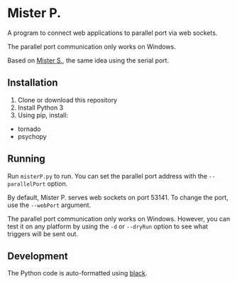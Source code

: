 # Mister P.

A program to connect web applications to parallel port via web sockets.

The parallel port communication only works on Windows.

Based on [Mister S.](https://github.com/CyberCRI/MisterS), the same idea using the serial port.


## Installation

1. Clone or download this repository
2. Install Python 3
3. Using pip, install: 
  - tornado
  - psychopy


## Running

Run `misterP.py` to run. You can set the parallel port address with the `--parallelPort` option.

By default, Mister P. serves web sockets on port 53141. To change the port, use the `--webPort` argument.

The parallel port communication only works on Windows. However, you can test it on any platform by using the `-d` or `--dryRun` option to see what triggers will be sent out.


## Development

The Python code is auto-formatted using [black](https://github.com/psf/black).